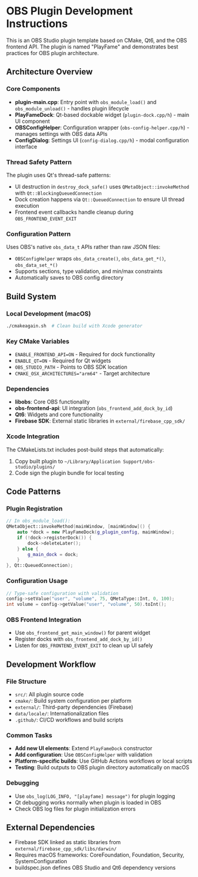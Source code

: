 # OBS Plugin Development Instructions

This is an OBS Studio plugin template based on CMake, Qt6, and the OBS frontend API. The plugin is named "PlayFame" and demonstrates best practices for OBS plugin architecture.

## Architecture Overview

### Core Components
- **plugin-main.cpp**: Entry point with `obs_module_load()` and `obs_module_unload()` - handles plugin lifecycle
- **PlayFameDock**: Qt-based dockable widget (`plugin-dock.cpp/h`) - main UI component
- **OBSConfigHelper**: Configuration wrapper (`obs-config-helper.cpp/h`) - manages settings with OBS data APIs
- **ConfigDialog**: Settings UI (`config-dialog.cpp/h`) - modal configuration interface

### Thread Safety Pattern
The plugin uses Qt's thread-safe patterns:
- UI destruction in `destroy_dock_safe()` uses `QMetaObject::invokeMethod` with `Qt::BlockingQueuedConnection`
- Dock creation happens via `Qt::QueuedConnection` to ensure UI thread execution
- Frontend event callbacks handle cleanup during `OBS_FRONTEND_EVENT_EXIT`

### Configuration Pattern
Uses OBS's native `obs_data_t` APIs rather than raw JSON files:
- `OBSConfigHelper` wraps `obs_data_create()`, `obs_data_get_*()`, `obs_data_set_*()`
- Supports sections, type validation, and min/max constraints
- Automatically saves to OBS config directory

## Build System

### Local Development (macOS)
```bash
./cmakeagain.sh  # Clean build with Xcode generator
```

### Key CMake Variables
- `ENABLE_FRONTEND_API=ON` - Required for dock functionality
- `ENABLE_QT=ON` - Required for Qt widgets
- `OBS_STUDIO_PATH` - Points to OBS SDK location
- `CMAKE_OSX_ARCHITECTURES="arm64"` - Target architecture

### Dependencies
- **libobs**: Core OBS functionality
- **obs-frontend-api**: UI integration (`obs_frontend_add_dock_by_id`)
- **Qt6**: Widgets and core functionality
- **Firebase SDK**: External static libraries in `external/firebase_cpp_sdk/`

### Xcode Integration
The CMakeLists.txt includes post-build steps that automatically:
1. Copy built plugin to `~/Library/Application Support/obs-studio/plugins/`
2. Code sign the plugin bundle for local testing

## Code Patterns

### Plugin Registration
```cpp
// In obs_module_load():
QMetaObject::invokeMethod(mainWindow, [mainWindow]() {
    auto *dock = new PlayFameDock(g_plugin_config, mainWindow);
    if (!dock->registerDock()) {
        dock->deleteLater();
    } else {
        g_main_dock = dock;
    }
}, Qt::QueuedConnection);
```

### Configuration Usage
```cpp
// Type-safe configuration with validation
config->setValue("user", "volume", 75, QMetaType::Int, 0, 100);
int volume = config->getValue("user", "volume", 50).toInt();
```

### OBS Frontend Integration
- Use `obs_frontend_get_main_window()` for parent widget
- Register docks with `obs_frontend_add_dock_by_id()`
- Listen for `OBS_FRONTEND_EVENT_EXIT` to clean up UI safely

## Development Workflow

### File Structure
- `src/`: All plugin source code
- `cmake/`: Build system configuration per platform
- `external/`: Third-party dependencies (Firebase)
- `data/locale/`: Internationalization files
- `.github/`: CI/CD workflows and build scripts

### Common Tasks
- **Add new UI elements**: Extend `PlayFameDock` constructor
- **Add configuration**: Use `OBSConfigHelper` with validation
- **Platform-specific builds**: Use GitHub Actions workflows or local scripts
- **Testing**: Build outputs to OBS plugin directory automatically on macOS

### Debugging
- Use `obs_log(LOG_INFO, "[playfame] message")` for plugin logging
- Qt debugging works normally when plugin is loaded in OBS
- Check OBS log files for plugin initialization errors

## External Dependencies
- Firebase SDK linked as static libraries from `external/firebase_cpp_sdk/libs/darwin/`
- Requires macOS frameworks: CoreFoundation, Foundation, Security, SystemConfiguration
- buildspec.json defines OBS Studio and Qt6 dependency versions
